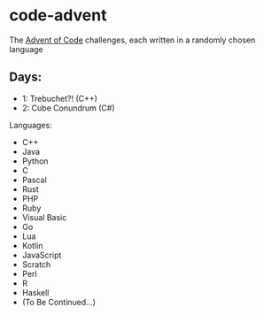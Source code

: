 # code-advent
The [Advent of Code](https://adventofcode.com/) challenges, each written in a randomly chosen language

## Days:

- 1: Trebuchet?! (C++)
- 2: Cube Conundrum (C#)

Languages:
- C++
- Java
- Python
- C
- Pascal
- Rust
- PHP
- Ruby
- Visual Basic
- Go
- Lua
- Kotlin
- JavaScript
- Scratch
- Perl
- R
- Haskell
- (To Be Continued...)

